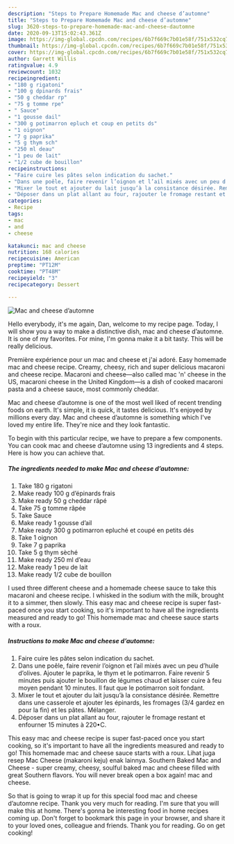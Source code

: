 ```yaml
---
description: "Steps to Prepare Homemade Mac and cheese d’automne"
title: "Steps to Prepare Homemade Mac and cheese d’automne"
slug: 3620-steps-to-prepare-homemade-mac-and-cheese-dautomne
date: 2020-09-13T15:02:43.361Z
image: https://img-global.cpcdn.com/recipes/6b7f669c7b01e58f/751x532cq70/mac-and-cheese-dautomne-photo-principale-de-la-recette.jpg
thumbnail: https://img-global.cpcdn.com/recipes/6b7f669c7b01e58f/751x532cq70/mac-and-cheese-dautomne-photo-principale-de-la-recette.jpg
cover: https://img-global.cpcdn.com/recipes/6b7f669c7b01e58f/751x532cq70/mac-and-cheese-dautomne-photo-principale-de-la-recette.jpg
author: Garrett Willis
ratingvalue: 4.9
reviewcount: 1032
recipeingredient:
- "180 g rigatoni"
- "100 g dpinards frais"
- "50 g cheddar rp"
- "75 g tomme rpe"
- " Sauce"
- "1 gousse dail"
- "300 g potimarron epluch et coup en petits ds"
- "1 oignon"
- "7 g paprika"
- "5 g thym sch"
- "250 ml deau"
- "1 peu de lait"
- "1/2 cube de bouillon"
recipeinstructions:
- "Faire cuire les pâtes selon indication du sachet."
- "Dans une poêle, faire revenir l’oignon et l’ail mixés avec un peu d’huile d’olives. Ajouter le paprika, le thym et le potimarron. Faire revenir 5 minutes puis ajouter le bouillon de légumes chaud et laisser cuire à feu moyen pendant 10 minutes. Il faut que le potimarron soit fondant."
- "Mixer le tout et ajouter du lait jusqu’à la consistance désirée. Remettre dans une casserole et ajouter les épinards, les fromages (3/4 gardez en pour la fin) et les pâtes. Mélanger."
- "Déposer dans un plat allant au four, rajouter le fromage restant et enfourner 15 minutes à 220•C."
categories:
- Recipe
tags:
- mac
- and
- cheese

katakunci: mac and cheese 
nutrition: 168 calories
recipecuisine: American
preptime: "PT12M"
cooktime: "PT48M"
recipeyield: "3"
recipecategory: Dessert

---
```



![Mac and cheese d’automne](https://img-global.cpcdn.com/recipes/6b7f669c7b01e58f/751x532cq70/mac-and-cheese-dautomne-photo-principale-de-la-recette.jpg)

Hello everybody, it's me again, Dan, welcome to my recipe page. Today, I will show you a way to make a distinctive dish, mac and cheese d’automne. It is one of my favorites. For mine, I'm gonna make it a bit tasty. This will be really delicious.

Première expérience pour un mac and cheese et j&#39;ai adoré. Easy homemade mac and cheese recipe. Creamy, cheesy, rich and super delicious macaroni and cheese recipe. Macaroni and cheese—also called mac &#39;n&#39; cheese in the US, macaroni cheese in the United Kingdom—is a dish of cooked macaroni pasta and a cheese sauce, most commonly cheddar.

Mac and cheese d’automne is one of the most well liked of recent trending foods on earth. It's simple, it is quick, it tastes delicious. It's enjoyed by millions every day. Mac and cheese d’automne is something which I've loved my entire life. They're nice and they look fantastic.


To begin with this particular recipe, we have to prepare a few components. You can cook mac and cheese d’automne using 13 ingredients and 4 steps. Here is how you can achieve that.

<!--inarticleads1-->

##### The ingredients needed to make Mac and cheese d’automne:

1. Take 180 g rigatoni
1. Make ready 100 g d’épinards frais
1. Make ready 50 g cheddar râpé
1. Take 75 g tomme râpée
1. Take  Sauce
1. Make ready 1 gousse d’ail
1. Make ready 300 g potimarron epluché et coupé en petits dés
1. Take 1 oignon
1. Take 7 g paprika
1. Take 5 g thym sèché
1. Make ready 250 ml d’eau
1. Make ready 1 peu de lait
1. Make ready 1/2 cube de bouillon


I used three different cheese and a homemade cheese sauce to take this macaroni and cheese recipe. I whisked in the sodium with the milk, brought it to a simmer, then slowly. This easy mac and cheese recipe is super fast-paced once you start cooking, so it&#39;s important to have all the ingredients measured and ready to go! This homemade mac and cheese sauce starts with a roux. 

<!--inarticleads2-->

##### Instructions to make Mac and cheese d’automne:

1. Faire cuire les pâtes selon indication du sachet.
1. Dans une poêle, faire revenir l’oignon et l’ail mixés avec un peu d’huile d’olives. Ajouter le paprika, le thym et le potimarron. Faire revenir 5 minutes puis ajouter le bouillon de légumes chaud et laisser cuire à feu moyen pendant 10 minutes. Il faut que le potimarron soit fondant.
1. Mixer le tout et ajouter du lait jusqu’à la consistance désirée. Remettre dans une casserole et ajouter les épinards, les fromages (3/4 gardez en pour la fin) et les pâtes. Mélanger.
1. Déposer dans un plat allant au four, rajouter le fromage restant et enfourner 15 minutes à 220•C.


This easy mac and cheese recipe is super fast-paced once you start cooking, so it&#39;s important to have all the ingredients measured and ready to go! This homemade mac and cheese sauce starts with a roux. Lihat juga resep Mac Cheese (makaroni keju) enak lainnya. Southern Baked Mac and Cheese - super creamy, cheesy, soulful baked mac and cheese filled with great Southern flavors. You will never break open a box again! mac and cheese. 

So that is going to wrap it up for this special food mac and cheese d’automne recipe. Thank you very much for reading. I'm sure that you will make this at home. There's gonna be interesting food in home recipes coming up. Don't forget to bookmark this page in your browser, and share it to your loved ones, colleague and friends. Thank you for reading. Go on get cooking!
